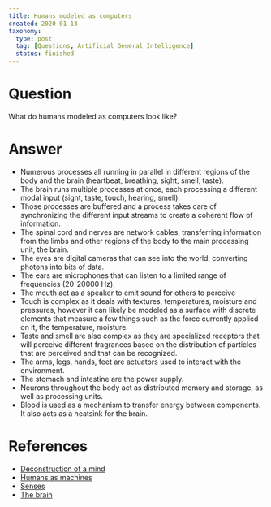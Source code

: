 ```yaml
---
title: Humans modeled as computers
created: 2020-01-13
taxonomy:
  type: post
  tag: [Questions, Artificial General Intelligence]
  status: finished
---
```


# Question
What do humans modeled as computers look like?

# Answer
* Numerous processes all running in parallel in different regions of the body and the brain (heartbeat, breathing, sight, smell, taste).
* The brain runs multiple processes at once, each processing a different modal input (sight, taste, touch, hearing, smell).
* Those processes are buffered and a process takes care of synchronizing the different input streams to create a coherent flow of information.
* The spinal cord and nerves are network cables, transferring information from the limbs and other regions of the body to the main processing unit, the brain.
* The eyes are digital cameras that can see into the world, converting photons into bits of data.
* The ears are microphones that can listen to a limited range of frequencies (20-20000 Hz).
* The mouth act as a speaker to emit sound for others to perceive
* Touch is complex as it deals with textures, temperatures, moisture and pressures, however it can likely be modeled as a surface with discrete elements that measure a few things such as the force currently applied on it, the temperature, moisture.
* Taste and smell are also complex as they are specialized receptors that will perceive different fragrances based on the distribution of particles that are perceived and that can be recognized.
* The arms, legs, hands, feet are actuators used to interact with the environment.
* The stomach and intestine are the power supply.
* Neurons throughout the body act as distributed memory and storage, as well as processing units.
* Blood is used as a mechanism to transfer energy between components. It also acts as a heatsink for the brain.

# References
* [Deconstruction of a mind](../../../../agi/deconstruction-of-a-mind/article.md)
* [Humans as machines](../../../../agi/humans-as-machines/article.md)
* [Senses](../../../../agi/senses/article.md)
* [The brain](../../../../agi/the-brain/article.md)
